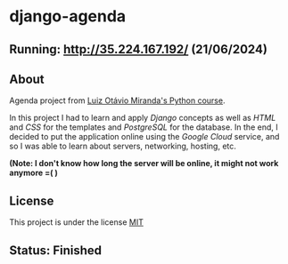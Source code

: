 #  django-agenda

##  Running: http://35.224.167.192/ (21/06/2024)  

##  About

Agenda project from [Luiz Otávio Miranda's Python course](https://www.udemy.com/course/python-3-do-zero-ao-avancado/).

In this project I had to learn and apply *Django* concepts as well as *HTML* and *CSS* for the templates and *PostgreSQL* for the database.
In the end, I decided to put the application online using the *Google Cloud* service, and so I was able to learn about servers, networking, hosting, etc.

**(Note: I don't know how long the server will be online, it might not work anymore =( )**

##  License

This project is under the license [MIT](./LICENSE)

##  Status: Finished
